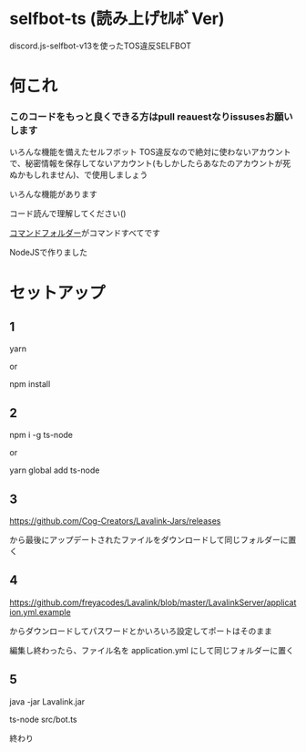 # selfbot-ts (読み上げｾﾙﾎﾞVer)
discord.js-selfbot-v13を使ったTOS違反SELFBOT

# 何これ

### このコードをもっと良くできる方はpull reauestなりissusesお願いします

いろんな機能を備えたセルフボット TOS違反なので絶対に使わないアカウントで、秘密情報を保存してないアカウント(もしかしたらあなたのアカウントが死ぬかもしれません)、で使用しましょう

いろんな機能があります

コード読んで理解してください()

[コマンドフォルダー](https://github.com/ezz-gg/discord-selfbot-ts/tree/tts/src/commands)がコマンドすべてです

NodeJSで作りました

# セットアップ

## 1

yarn

or

npm install

## 2

npm i -g ts-node
 
or
 
yarn global add ts-node
 
## 3

https://github.com/Cog-Creators/Lavalink-Jars/releases

から最後にアップデートされたファイルをダウンロードして同じフォルダーに置く

## 4

https://github.com/freyacodes/Lavalink/blob/master/LavalinkServer/application.yml.example

からダウンロードしてパスワードとかいろいろ設定してポートはそのまま

編集し終わったら、ファイル名を application.yml にして同じフォルダーに置く

## 5

java -jar Lavalink.jar

ts-node src/bot.ts

終わり
